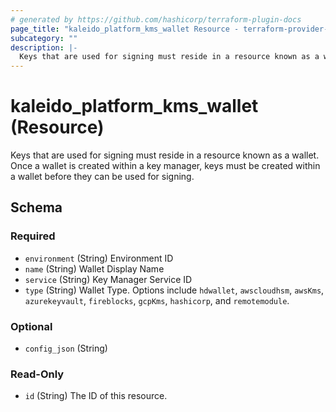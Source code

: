 ```yaml
---
# generated by https://github.com/hashicorp/terraform-plugin-docs
page_title: "kaleido_platform_kms_wallet Resource - terraform-provider-kaleido"
subcategory: ""
description: |-
  Keys that are used for signing must reside in a resource known as a wallet. Once a wallet is created within a key manager, keys must be created within a wallet before they can be used for signing.
---
```


# kaleido_platform_kms_wallet (Resource)

Keys that are used for signing must reside in a resource known as a wallet. Once a wallet is created within a key manager, keys must be created within a wallet before they can be used for signing.



<!-- schema generated by tfplugindocs -->
## Schema

### Required

- `environment` (String) Environment ID
- `name` (String) Wallet Display Name
- `service` (String) Key Manager Service ID
- `type` (String) Wallet Type. Options include `hdwallet`, `awscloudhsm`, `awsKms`, `azurekeyvault`, `fireblocks`, `gcpKms`, `hashicorp`, and `remotemodule`.

### Optional

- `config_json` (String)

### Read-Only

- `id` (String) The ID of this resource.
